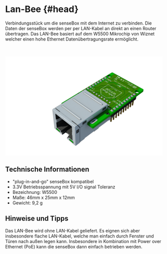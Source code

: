 # Lan-Bee {#head}
<div class="description">
Verbindungsstück um die senseBox mit dem Internet zu verbinden. Die Daten der senseBox werden per per LAN-Kabel an direkt an einen Router übertragen. Das LAN-Bee basiert auf dem W5500 Mikrochip von Wiznet welcher einen hohe Ethernet Datenübertragungsrate ermöglicht.</div>
<div class="line">
    <br>
    <br>
</div>

![LAN Bee](../../pictures/Lan_bottom.png)

## Technische Informationen


* "plug-in-and-go" senseBox kompatibel
* 3.3V Betriebsspannung mit 5V I/O signal Toleranz
* Bezeichnung: W5500
* Maße: 46mm x 25mm x 12mm
* Gewicht: 9,2 g

## Hinweise und Tipps

Das LAN-Bee wird ohne LAN-Kabel geliefert. Es eignen sich aber insbesondere flache LAN-Kabel, welche man einfach durch Fenster und Türen nach außen legen kann. Insbesondere in Kombination mit Power over Ethernet (PoE) kann die senseBox dann einfach betrieben werden.